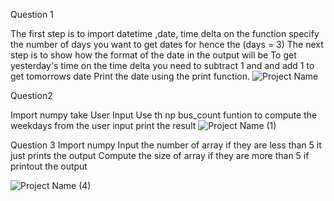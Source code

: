 
Question 1

The first step is to import  datetime ,date, time delta
on the function specify the number of days you want to get dates for hence the (days = 3)
The next step is to show how the format of the date in the output will be
To get yesterday's time on the time delta you need to subtract 1 and and add 1 to get tomorrows date
Print the date using the print function.
![Project Name](https://user-images.githubusercontent.com/54279456/123379209-77674780-d596-11eb-9235-8202524ef62e.gif)


Question2

Import numpy
take User Input
Use th np bus_count funtion to compute the weekdays from the user input
print the result
![Project Name (1)](https://user-images.githubusercontent.com/54279456/123378554-9913ff00-d595-11eb-8780-facee176fe1d.gif)

Question 3
Import numpy
Input the number of array
if they are less than 5 it just prints the output
Compute the size of array
if they are more than 5 if printout the output

![Project Name (4)](https://user-images.githubusercontent.com/54279456/123386469-6242e680-d59f-11eb-97e9-782d3f31d060.gif)
